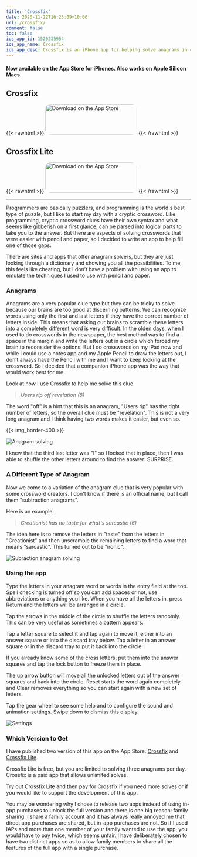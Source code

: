 ```yaml
---
title: 'Crossfix'
date: 2020-11-22T16:23:09+10:00
url: /crossfix/
comment: false
toc: false
ios_app_id: 1526235954
ios_app_name: Crossfix
ios_app_desc: Crossfix is an iPhone app for helping solve anagrams in crosswords, particularly cryptic crosswords.
---
```


#### Now available on the App Store for iPhones. Also works on Apple Silicon Macs.

## Crossfix

{{< rawhtml >}}
<a href="https://apps.apple.com/us/app/crossfix/id1526235954?itsct=apps_box&amp;itscg=30200" style="display: inline-block; overflow: hidden; border-top-left-radius: 13px; border-top-right-radius: 13px; border-bottom-right-radius: 13px; border-bottom-left-radius: 13px; width: 250px; height: 83px;"><img src="https://tools.applemediaservices.com/api/badges/download-on-the-app-store/white/en-US?size=250x83&amp;releaseDate=1522281600&h=316183e4d473a49a7fc392abccb65adb" alt="Download on the App Store" style="border-top-left-radius: 13px; border-top-right-radius: 13px; border-bottom-right-radius: 13px; border-bottom-left-radius: 13px; width: 250px; height: 83px; margin: unset; border: unset;"></a>
{{< /rawhtml >}}

## Crossfix Lite

{{< rawhtml >}}
<a href="https://apps.apple.com/us/app/crossfix-lite/id1526236100?itsct=apps_box&amp;itscg=30200" style="display: inline-block; overflow: hidden; border-top-left-radius: 13px; border-top-right-radius: 13px; border-bottom-right-radius: 13px; border-bottom-left-radius: 13px; width: 250px; height: 83px;"><img src="https://tools.applemediaservices.com/api/badges/download-on-the-app-store/black/en-US?size=250x83&amp;releaseDate=1522281600&h=316183e4d473a49a7fc392abccb65adb" alt="Download on the App Store" style="border-top-left-radius: 13px; border-top-right-radius: 13px; border-bottom-right-radius: 13px; border-bottom-left-radius: 13px; width: 250px; height: 83px; margin: unset; border: unset;"></a>
{{< /rawhtml >}}

---

Programmers are basically puzzlers, and programming is the world's best type of puzzle, but I like to start my day with a cryptic crossword. Like programming, cryptic crossword clues have their own syntax and what seems like gibberish on a first glance, can be parsed into logical parts to take you to the answer. But there are aspects of solving crosswords that were easier with pencil and paper, so I decided to write an app to help fill one of those gaps.

There are sites and apps that offer anagram solvers, but they are just looking through a dictionary and showing you all the possibilities. To me, this feels like cheating, but I don’t have a problem with using an app to emulate the techniques I used to use with pencil and paper.

### Anagrams

Anagrams are a very popular clue type but they can be tricky to solve because our brains are too good at discerning patterns. We can recognize words using only the first and last letters if they have the correct number of letters inside. This means that asking our brains to scramble these letters into a completely different word is very difficult. In the olden days, when I used to do crosswords in the newspaper, the best method was to find a space in the margin and write the letters out in a circle which forced my brain to reconsider the options. But I do crosswords on my iPad now and while I could use a notes app and my Apple Pencil to draw the letters out, I don’t always have the Pencil with me and I want to keep looking at the crossword. So I decided that a companion iPhone app was the way that would work best for me.

Look at how I use Crossfix to help me solve this clue.

> _Users rip off revelation (8)_

The word "off" is a hint that this is an anagram, "Users rip" has the right number of letters, so the overall clue must be "revelation". This is not a very long anagram and I think having two words makes it easier, but even so.

{{< img_border-400 >}}

![Anagram solving][i1]

I knew that the third last letter was "I" so I locked that in place, then I was able to shuffle the other letters around to find the answer: SURPRISE.

### A Different Type of Anagram

Now we come to a variation of the anagram clue that is very popular with some crossword creators. I don't know if there is an official name, but I call them "subtraction anagrams".

Here is an example:

> _Creationist has no taste for what's sarcastic (6)_

The idea here is to remove the letters in "taste" from the letters in "Creationist" and then unscramble the remaining letters to find a word that means "sarcastic". This turned out to be "ironic".

![Subraction anagram solving][i2]

### Using the app

Type the letters in your anagram word or words in the entry field at the top. Spell checking is turned off so you can add spaces or not, use abbreviations or anything you like. When you have all the letters in, press Return and the letters will be arranged in a circle.

Tap the arrows in the middle of the circle to shuffle the letters randomly. This can be very useful as sometimes a pattern appears.

Tap a letter square to select it and tap again to move it, either into an answer square or into the discard tray below. Tap a letter in an answer square or in the discard tray to put it back into the circle.

If you already know some of the cross letters, put them into the answer squares and tap the lock button to freeze them in place.

The up arrow button will move all the unlocked letters out of the answer squares and back into the circle. Reset starts the word again completely and Clear removes everything so you can start again with a new set of letters.

Tap the gear wheel to see some help and to configure the sound and animation settings. Swipe down to dismiss this display.

![Settings][i3]

### Which Version to Get

I have published two version of this app on the App Store: [Crossfix][1] and [Crossfix Lite][2].

Crossfix Lite is free, but you are limited to solving three anagrams per day.
Crossfix is a paid app that allows unlimited solves.

Try out Crossfix Lite and then pay for Crossfix if you need more solves or if you would like to support the development of this app.

You may be wondering why I chose to release two apps instead of using in-app purchases to unlock the full version and there is one big reason: family sharing. I share a family account and it has always really annoyed me that direct app purchases are shared, but in-app purchases are not. So if I used IAPs and more than one member of your family wanted to use the app, you would have to pay twice, which seems unfair. I have deliberately chosen to have two distinct apps so as to allow family members to share all the features of the full app with a single purchase.

[i1]: /images/2020/Crossfix-anagram.webp
[i2]: /images/Crossfix-sub-anagram.webp
[i3]: /images/Crossfix-settings.webp
[1]: https://itunes.apple.com/app/crossfix/id1526235954
[2]: https://itunes.apple.com/app/crossfix-lite/id1526236100
